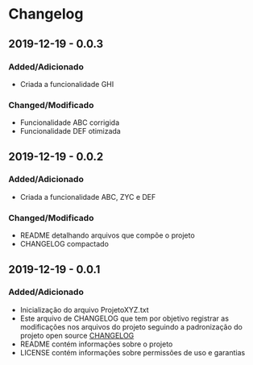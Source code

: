 # Changelog

## 2019-12-19 - 0.0.3
### Added/Adicionado
- Criada a funcionalidade GHI
### Changed/Modificado
- Funcionalidade ABC corrigida
- Funcionalidade DEF otimizada

## 2019-12-19 - 0.0.2
### Added/Adicionado
- Criada a funcionalidade ABC, ZYC e DEF
### Changed/Modificado
- README detalhando arquivos que compõe o projeto
- CHANGELOG compactado

## 2019-12-19 - 0.0.1
### Added/Adicionado
- Inicialização do arquivo ProjetoXYZ.txt
- Este arquivo de CHANGELOG que tem por objetivo registrar as modificações nos arquivos do projeto seguindo a padronização do projeto open source [CHANGELOG](https://github.com/olivierlacan/keep-a-changelog)
- README contém informações sobre o projeto
- LICENSE contém informações sobre permissões de uso e garantias